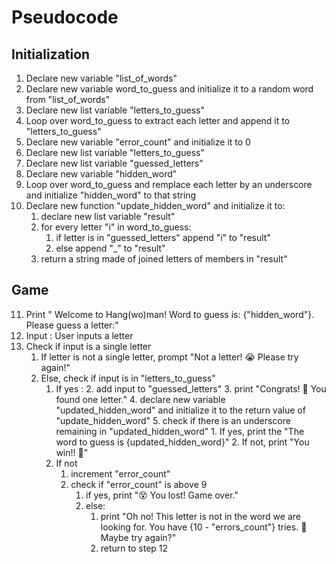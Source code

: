 # Pseudocode
## Initialization

1. Declare new variable "list_of_words"
2. Declare new variable word_to_guess and initialize it to a random word from  "list_of_words"
3. Declare new list variable "letters_to_guess"
4. Loop over word_to_guess to extract each letter and append it to "letters_to_guess"
5. Declare new variable "error_count" and initialize it to 0
6. Declare new list variable "letters_to_guess"
7. Declare new list variable "guessed_letters"
8. Declare new variable "hidden_word"
9. Loop over word_to_guess and remplace each letter by an  underscore and initialize "hidden_word" to that string
10. Declare new function "update_hidden_word" and initialize it to:
    1. declare new list variable "result"
    2. for every letter "i" in word_to_guess:
        1. if letter is in "guessed_letters" append "i" to "result" 
        2. else append "_" to "result"
    3. return a string made of joined letters of members in "result"
    
## Game

11. Print " Welcome to Hang(wo)man! Word to guess is: {"hidden_word"}. Please guess a letter:"
12. Input : User inputs a letter 
13. Check if input is a single letter
    1. If letter is not a single letter, prompt "Not a letter! 😭 Please try again!"
    2. Else, check if input is in "letters_to_guess"
        1. If yes : 
            2. add input to "guessed_letters"
            3. print "Congrats! 🥰 You found one letter."
            4. declare new variable "updated_hidden_word" and initialize it to the return value of "update_hidden_word"
            5. check if there is an underscore remaining in "updated_hidden_word"
                1. If yes, print the "The word to guess is {updated_hidden_word}"
                2. If not, print "You win!! 🎉"
        2. If not
            1. increment "error_count"
            2. check if "error_count" is above 9
                1. if yes, print "😵 You lost! Game over."
                2. else:
                    1. print "Oh no! This letter is not in the word we are looking for. You have {10 - "errors_count"} tries. 😬 Maybe try again?"
                    2. return to step 12
